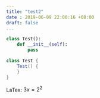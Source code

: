 ```yaml
---
title: "test2"
date : 2019-06-09 22:00:16 +08:00
draft: false
...
```



``` python
class Test():
    def __init__(self):
        pass
```

``` java
class Test {
    Test() {
    }
}
```

LaTex: $3x = 2^2$
